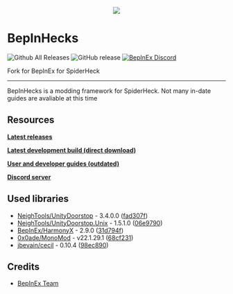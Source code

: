 ﻿<p align="center">
    <img src="https://avatars2.githubusercontent.com/u/39589027?s=256">
</p>

# BepInHecks

![Github All Releases](https://img.shields.io/github/downloads/cobwebsh/bepinex/total.svg)
![GitHub release](https://img.shields.io/github/release/bepinex/bepinex.svg)
[![BepInEx Discord](https://user-images.githubusercontent.com/7288322/34429117-c74dbd12-ecb8-11e7-896d-46369cd0de5b.png)](https://discord.gg/m4244VbvHA)

Fork for BepInEx for SpiderHeck

---

BepInHecks is a modding framework for SpiderHeck. Not many in-date guides are avaliable at this time

## Resources

**[Latest releases](https://github.com/cobwebsh/BepInEx/releases)**

**[Latest development build (direct download)](https://nightly.link/cobwebsh/BepInEx/workflows/build_be/main/BepInEx_CI_ebc1b02_502.zip)**

**[User and developer guides (outdated)](https://docs.modweaver.org/)**

**[Discord server](https://discord.gg/m4244VbvHA)**

## Used libraries

- [NeighTools/UnityDoorstop](https://github.com/NeighTools/UnityDoorstop) -
  3.4.0.0 ([fad307f](https://github.com/NeighTools/UnityDoorstop/commit/fad307fda5c968d05675f17a49af7e790966fec3))
- [NeighTools/UnityDoorstop.Unix](https://github.com/NeighTools/UnityDoorstop.Unix) -
  1.5.1.0 ([06e9790](https://github.com/NeighTools/UnityDoorstop.Unix/commit/06e979008730cf89c6bcf8806f2c18c80b0a7b21))
- [BepInEx/HarmonyX](https://github.com/BepInEx/HarmonyX) -
  2.9.0 ([31d794f](https://github.com/BepInEx/HarmonyX/commit/31d794f3affce55fa87c99efac7dae23a126cf52))
- [0x0ade/MonoMod](https://github.com/0x0ade/MonoMod) -
  v22.1.29.1 ([68cf231](https://github.com/MonoMod/MonoMod/commit/68cf23127bd2394004e8a812b160a0862c95a309))
- [jbevain/cecil](https://github.com/jbevain/cecil) -
  0.10.4 ([98ec890](https://github.com/jbevain/cecil/commit/98ec890d44643ad88d573e97be0e120435eda732))

## Credits

- [BepInEx Team](https://github.com/BepInEx)
